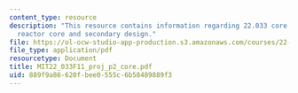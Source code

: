 ```yaml
---
content_type: resource
description: "This resource contains information regarding 22.033 core group\u2014\
  reactor core and secondary design."
file: https://ol-ocw-studio-app-production.s3.amazonaws.com/courses/22-033-nuclear-systems-design-project-fall-2011/889f9a86620fbee0555c6b58489889f3_MIT22_033F11_proj_p2_core.pdf
file_type: application/pdf
resourcetype: Document
title: MIT22_033F11_proj_p2_core.pdf
uid: 889f9a86-620f-bee0-555c-6b58489889f3
---
```

